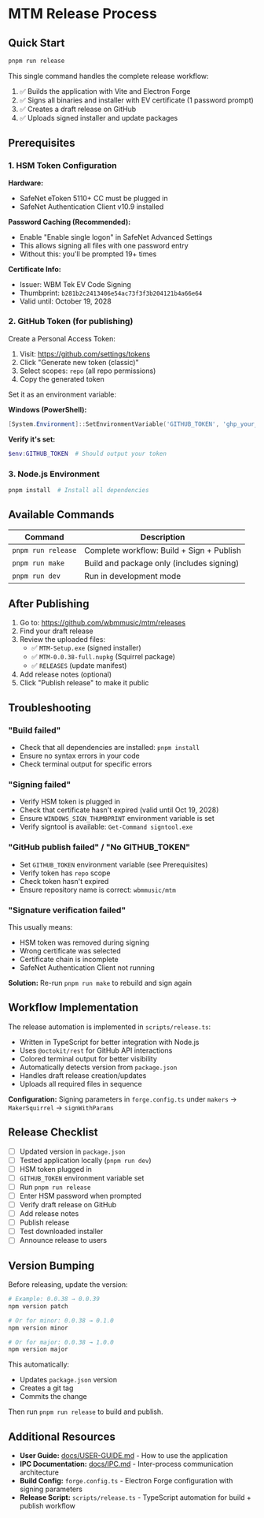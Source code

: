 # MTM Release Process

## Quick Start

```bash
pnpm run release
```

This single command handles the complete release workflow:

1. ✅ Builds the application with Vite and Electron Forge
2. ✅ Signs all binaries and installer with EV certificate (1 password prompt)
3. ✅ Creates a draft release on GitHub
4. ✅ Uploads signed installer and update packages

## Prerequisites

### 1. HSM Token Configuration

**Hardware:**
- SafeNet eToken 5110+ CC must be plugged in
- SafeNet Authentication Client v10.9 installed

**Password Caching (Recommended):**
- Enable "Enable single logon" in SafeNet Advanced Settings
- This allows signing all files with one password entry
- Without this: you'll be prompted 19+ times

**Certificate Info:**
- Issuer: WBM Tek EV Code Signing
- Thumbprint: `b281b2c2413406e54ac73f3f3b204121b4a66e64`
- Valid until: October 19, 2028

### 2. GitHub Token (for publishing)

Create a Personal Access Token:

1. Visit: https://github.com/settings/tokens
2. Click "Generate new token (classic)"
3. Select scopes: `repo` (all repo permissions)
4. Copy the generated token

Set it as an environment variable:

**Windows (PowerShell):**
```powershell
[System.Environment]::SetEnvironmentVariable('GITHUB_TOKEN', 'ghp_your_token_here', 'User')
```

**Verify it's set:**
```powershell
$env:GITHUB_TOKEN  # Should output your token
```

### 3. Node.js Environment

```bash
pnpm install  # Install all dependencies
```

## Available Commands

| Command            | Description                             |
| ------------------ | --------------------------------------- |
| `pnpm run release` | Complete workflow: Build + Sign + Publish |
| `pnpm run make`    | Build and package only (includes signing) |
| `pnpm run dev`     | Run in development mode                 |

## After Publishing

1. Go to: https://github.com/wbmmusic/mtm/releases
2. Find your draft release
3. Review the uploaded files:
   - ✅ `MTM-Setup.exe` (signed installer)
   - ✅ `MTM-0.0.38-full.nupkg` (Squirrel package)
   - ✅ `RELEASES` (update manifest)
4. Add release notes (optional)
5. Click "Publish release" to make it public

## Troubleshooting

### "Build failed"

- Check that all dependencies are installed: `pnpm install`
- Ensure no syntax errors in your code
- Check terminal output for specific errors

### "Signing failed"

- Verify HSM token is plugged in
- Check that certificate hasn't expired (valid until Oct 19, 2028)
- Ensure `WINDOWS_SIGN_THUMBPRINT` environment variable is set
- Verify signtool is available: `Get-Command signtool.exe`

### "GitHub publish failed" / "No GITHUB_TOKEN"

- Set `GITHUB_TOKEN` environment variable (see Prerequisites)
- Verify token has `repo` scope
- Check token hasn't expired
- Ensure repository name is correct: `wbmmusic/mtm`

### "Signature verification failed"

This usually means:

- HSM token was removed during signing
- Wrong certificate was selected
- Certificate chain is incomplete
- SafeNet Authentication Client not running

**Solution:** Re-run `pnpm run make` to rebuild and sign again

## Workflow Implementation

The release automation is implemented in `scripts/release.ts`:

- Written in TypeScript for better integration with Node.js
- Uses `@octokit/rest` for GitHub API interactions
- Colored terminal output for better visibility
- Automatically detects version from `package.json`
- Handles draft release creation/updates
- Uploads all required files in sequence

**Configuration:** Signing parameters in `forge.config.ts` under `makers` → `MakerSquirrel` → `signWithParams`

## Release Checklist

- [ ] Updated version in `package.json`
- [ ] Tested application locally (`pnpm run dev`)
- [ ] HSM token plugged in
- [ ] `GITHUB_TOKEN` environment variable set
- [ ] Run `pnpm run release`
- [ ] Enter HSM password when prompted
- [ ] Verify draft release on GitHub
- [ ] Add release notes
- [ ] Publish release
- [ ] Test downloaded installer
- [ ] Announce release to users

## Version Bumping

Before releasing, update the version:

```bash
# Example: 0.0.38 → 0.0.39
npm version patch

# Or for minor: 0.0.38 → 0.1.0
npm version minor

# Or for major: 0.0.38 → 1.0.0
npm version major
```

This automatically:

- Updates `package.json` version
- Creates a git tag
- Commits the change

Then run `pnpm run release` to build and publish.

## Additional Resources

- **User Guide:** [docs/USER-GUIDE.md](docs/USER-GUIDE.md) - How to use the application
- **IPC Documentation:** [docs/IPC.md](docs/IPC.md) - Inter-process communication architecture
- **Build Config:** `forge.config.ts` - Electron Forge configuration with signing parameters
- **Release Script:** `scripts/release.ts` - TypeScript automation for build + publish workflow
